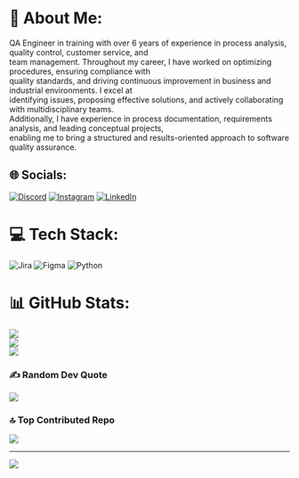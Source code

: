 # 💫 About Me:
QA Engineer in training with over 6 years of experience in process analysis, quality control, customer service, and<br>team management. Throughout my career, I have worked on optimizing procedures, ensuring compliance with<br>quality standards, and driving continuous improvement in business and industrial environments. I excel at<br>identifying issues, proposing effective solutions, and actively collaborating with multidisciplinary teams.<br>Additionally, I have experience in process documentation, requirements analysis, and leading conceptual projects,<br>enabling me to bring a structured and results-oriented approach to software quality assurance.


## 🌐 Socials:
[![Discord](https://img.shields.io/badge/Discord-%237289DA.svg?logo=discord&logoColor=white)](https://discord.gg/aaltamirano796) [![Instagram](https://img.shields.io/badge/Instagram-%23E4405F.svg?logo=Instagram&logoColor=white)](https://instagram.com/at29796) [![LinkedIn](https://img.shields.io/badge/LinkedIn-%230077B5.svg?logo=linkedin&logoColor=white)](https://linkedin.com/in/alessio-altamirano-47a53320b) 

# 💻 Tech Stack:
![Jira](https://img.shields.io/badge/jira-%230A0FFF.svg?style=for-the-badge&logo=jira&logoColor=white) ![Figma](https://img.shields.io/badge/figma-%23F24E1E.svg?style=for-the-badge&logo=figma&logoColor=white) ![Python](https://img.shields.io/badge/python-3670A0?style=for-the-badge&logo=python&logoColor=ffdd54)
# 📊 GitHub Stats:
![](https://github-readme-stats.vercel.app/api?username=aaltamiranot796&theme=gotham&hide_border=false&include_all_commits=true&count_private=true)<br/>
![](https://nirzak-streak-stats.vercel.app/?user=aaltamiranot796&theme=gotham&hide_border=false)<br/>
![](https://github-readme-stats.vercel.app/api/top-langs/?username=aaltamiranot796&theme=gotham&hide_border=false&include_all_commits=true&count_private=true&layout=compact)

### ✍️ Random Dev Quote
![](https://quotes-github-readme.vercel.app/api?type=horizontal&theme=dark)

### 🔝 Top Contributed Repo
![](https://github-contributor-stats.vercel.app/api?username=aaltamiranot796&limit=5&theme=gotham&combine_all_yearly_contributions=true)

---
[![](https://visitcount.itsvg.in/api?id=aaltamiranot796&icon=0&color=0)](https://visitcount.itsvg.in)

<!-- Proudly created with GPRM ( https://gprm.itsvg.in ) -->
